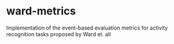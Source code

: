 # ward-metrics
Implementation of the event-based evaluation metrics for activity recognition tasks proposed by Ward et. all 
